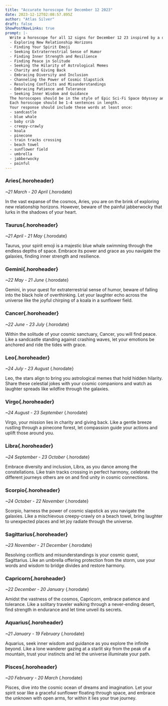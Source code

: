 ```yaml
---
title: "Accurate horoscope for December 12 2023"
date: 2023-12-12T02:08:57.895Z
author: "Atlas Silver"
draft: false
ShowPostNavLinks: true
prompt: |-
  Write a horoscope for all 12 signs for December 12 23 inspired by a different focus for each. Ensure you do not include the focus in the response:
  - Exploring New Relationship Horizons
  - Finding Your Spirit Emoji
  - Seeking Extraterrestrial Sense of Humor
  - Finding Inner Strength and Resilience
  - Finding Peace in Solitude
  - Seeking the Hilarity of Astrological Memes
  - Charity and Giving Back
  - Embracing Diversity and Inclusion
  - Channeling the Power of Cosmic Slapstick
  - Resolving Conflicts and Misunderstandings
  - Embracing Patience and Tolerance
  - Seeking Inner Wisdom and Guidance
  The horoscopes should be in the style of Epic Sci-Fi Space Odyssey and the mood of afraid
  Each horoscope should be 1-4 sentences in length.
  Your response should include these words at least once:
  - sandcastle
  - blue whale
  - baby crib
  - creepy-crawly
  - koala
  - pinecone
  - train tracks crossing
  - beach towel
  - sunflower field
  - umbrella
  - jabberwocky
  - painful
---
```


### Aries{.horoheader}

*~21 March - 20 April*
{.horodate}

In the vast expanse of the cosmos, Aries, you are on the brink of exploring new relationship horizons. However, beware of the painful jabberwocky that lurks in the shadows of your heart.


### Taurus{.horoheader}

*~21 April - 21 May*
{.horodate}

Taurus, your spirit emoji is a majestic blue whale swimming through the endless depths of space. Embrace its power and grace as you navigate the galaxies, finding inner strength and resilience.


### Gemini{.horoheader}

*~22 May - 21 June*
{.horodate}

Gemini, in your quest for extraterrestrial sense of humor, beware of falling into the black hole of overthinking. Let your laughter echo across the universe like the joyful chirping of a koala in a sunflower field.


### Cancer{.horoheader}

*~22 June - 23 July*
{.horodate}

Within the solitude of your cosmic sanctuary, Cancer, you will find peace. Like a sandcastle standing against crashing waves, let your emotions be anchored and ride the tides with grace.


### Leo{.horoheader}

*~24 July - 23 August*
{.horodate}

Leo, the stars align to bring you astrological memes that hold hidden hilarity. Share these celestial jokes with your cosmic companions and watch as laughter spreads like wildfire through the galaxies.


### Virgo{.horoheader}

*~24 August - 23 September*
{.horodate}

Virgo, your mission lies in charity and giving back. Like a gentle breeze rustling through a pinecone forest, let compassion guide your actions and uplift those around you.


### Libra{.horoheader}

*~24 September - 23 October*
{.horodate}

Embrace diversity and inclusion, Libra, as you dance among the constellations. Like train tracks crossing in perfect harmony, celebrate the different journeys others are on and find unity in cosmic connections.


### Scorpio{.horoheader}

*~24 October - 22 November*
{.horodate}

Scorpio, harness the power of cosmic slapstick as you navigate the galaxies. Like a mischievous creepy-crawly on a beach towel, bring laughter to unexpected places and let joy radiate through the universe.


### Sagittarius{.horoheader}

*~23 November - 21 December*
{.horodate}

Resolving conflicts and misunderstandings is your cosmic quest, Sagittarius. Like an umbrella offering protection from the storm, use your words and wisdom to bridge divides and restore harmony.


### Capricorn{.horoheader}

*~22 December - 20 January*
{.horodate}

Amidst the vastness of the cosmos, Capricorn, embrace patience and tolerance. Like a solitary traveler walking through a never-ending desert, find strength in endurance and let time unveil its secrets.


### Aquarius{.horoheader}

*~21 January - 19 February*
{.horodate}

Aquarius, seek inner wisdom and guidance as you explore the infinite beyond. Like a lone wanderer gazing at a starlit sky from the peak of a mountain, trust your instincts and let the universe illuminate your path.


### Pisces{.horoheader}

*~20 February - 20 March*
{.horodate}

Pisces, dive into the cosmic ocean of dreams and imagination. Let your spirit soar like a graceful sunflower floating through space, and embrace the unknown with open arms, for within it lies your true journey.

